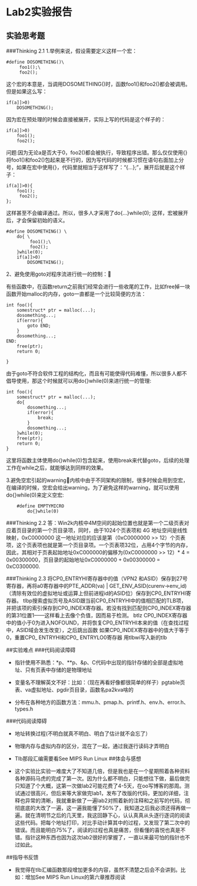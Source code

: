 # Lab2实验报告## 实验思考题###Thinking 2.1 1.举例来说，假设需要定义这样一个宏：		#define DOSOMETHING()\      		 foo1();\ 		 foo2();这个宏的本意是，当调用DOSOMETHING()时，函数foo1()和foo2()都会被调用。但是如果这么写：		if(a]]>0)			 		DOSOMETHING();因为宏在预处理的时候会直接被展开，实际上写的代码是这个样子的：		if(a]]>0)		foo1();		foo2();问题:因为无论a是否大于0，foo2()都会被执行，导致程序出错。那么仅仅使用{}将foo1()和foo2()包起来是不行的，因为写代码的时候都习惯在语句右面加上分号，如果在宏中使用{}，代码里就相当于这样写了：“{...};”，展开后就是这个样子：	if(a]]>0){		foo1();		 foo2();	};这样甚至不会编译通过。所以，很多人才采用了do{...}while(0); 这样，宏被展开后，才会保留初始的语义。			#define DOSOMETHING() \		do{ \			 foo1();\			 foo2();		}while(0);		if(a]]>0)			DOSOMETHING();2、避免使用goto对程序流进行统一的控制：有些函数中，在函数return之前我们经常会进行一些收尾的工作，比如free掉一块函数开始malloc的内存，goto一直都是一个比较简便的方法：	int foo(){		somestruct* ptr = malloc(...);		dosomething...;		if(error){			goto END;		}		dosomething...;	END: 		free(ptr);		return 0;	}由于goto不符合软件工程的结构化，而且有可能使得代码难懂，所以很多人都不倡导使用，那这个时候就可以用do{}while(0)来进行统一的管理:		int foo(){		somestruct* ptr = malloc(...);		do{			dosomething...;			if(error){				break;			}			dosomething...;		}while(0);		free(ptr);		return 0;	}这里将函数主体使用do()while(0)包含起来，使用break来代替goto，后续的处理工作在while之后，就能够达到同样的效果。3.避免空宏引起的warning内核中由于不同架构的限制，很多时候会用到空宏，在编译的时候，空宏会给出warning，为了避免这样的warning，就可以使用do{}while(0)来定义空宏:		#define EMPTYMICRO 			do{}while(0)###Thinking 2.2 答：Win2k内核中4M空间的起始位置也就是第一个二级页表对应着页目录的第一个页目录项，同时，由于1024个页表项和 4G 地址空间是线性映射，0xC0000000 这一地址对应的应该是第（0xC0000000 >> 12）个页表项，这个页表项也就是第一个页目录项。一个页表项32位，占用4个字节的内存，因此，其相对于页表起始地址0xC000000的偏移为(0xC0000000 >> 12）* 4 = 0x00300000，页目录的起始地址0xC0000000 + 0x00300000 = 0xC0300000.###Thinking 2.3 将CP0_ENTRYHI寄存器中的值（VPN2 和ASID）保存到27号寄存器，再将a0寄存器中的PTE_ADDR(va) | GET_ENV_ASID(curenv->env_id)（清除有效位的虚拟地址或运算上但前进程id的ASID位）保存到CP0_ENTRYHI寄存器。tlbp搜索虚拟页号及ASID跟当前CP0_ENTRYHI中的值相匹配的TLB项，并把该项的索引保存到CP0_INDEX寄存器。若没有找到匹配则CP0_INDEX寄存器的第31位置1——这样看上去像个负值，因而易于检测。btlz CP0_INDEX寄存器中的值小于0为进入NOFOUND，并将恢复CP0_ENTRYHI本来的值（在查找过程中，ASID域会发生改变），之后跳出函数如果CP0_INDEX寄存器中的值大于等于0，重置CP0_ ENTRYHI和CP0_ ENTRYLO0寄存器用tlbwi写入新的tlb##实验难点###代码阅读障碍+ 指针使用不熟悉：*p、**p、&p、C代码中出现的指针存储的全部是虚拟地址、只有页表中存储的是物理地址+ 变量名不理解英文不好：比如：（现在再看好像都很简单的样子）pgtable页表、va虚拟地址、pgdir页目录，函数名pa2kva啥的+ 分布在各种地方的函数方法：mmu.h、pmap.h、printf.h、env.h、error.h、types.h###代码阅读障碍+ 地址转换过程(不明白就真不明白、明白了估计就不会忘了）+ 物理内存与虚拟内存的区分，混在了一起，通过我逐行读码才弄明白+ Tlb那段汇编需要看See MIPS Run Linux##体会与感想 + 这个实验比实验一难度大了不知道几倍，但是我也是在一个星期照着各种资料各种源码马虎的完成了第一次。因为什么都不明白，只能想往下做，最后做完只知道了个大概，这第一次做lab2可能花费了4-5天，在oo写博客的那周。测试通过很高兴，但后来等大家做完lab1，发布了改版的代码，更加的详细，注释也异常的清晰，我就重新做了一遍lab2对照着新的注释和之前写的代码，彻彻底底的大改了一遍，这一遍我能懂了50%了，我知道之后我必须还得再做一遍。就在清明节之后的几天里，我这回静下心，认认真真从头逐行逐词的阅读这些代码。把每个地址打印，对比手动计算其中的过程，又发现了第二次中的错误。而且能明白75%了，阅读的过程也真是痛苦，但看懂的喜悦也真是不错。指针这种东西也因为这次lab2很好的掌握了，一直以来最可怕的指针也不过如此。##指导书反馈+  我觉得在tlb汇编函数那段增加更多的内容，虽然不清楚之后会不会讲到。比如：增加See MIPS Run Linux的第六章推荐阅读